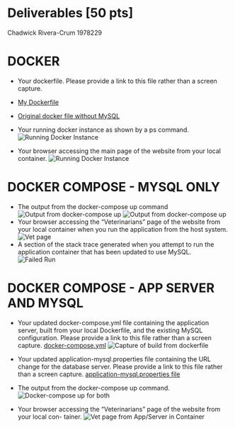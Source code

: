 # Deliverables [50 pts]
Chadwick Rivera-Crum 1978229

# DOCKER
- Your dockerfile. Please provide a link to this file rather than a screen capture.
- [My Dockerfile](Dockerfile) 
- [Original docker file without MySQL](Dockerfile_original)


- Your running docker instance as shown by a ps command.
![Running Docker Instance](images/Docker_ps.png)

- Your browser accessing the main page of the website from your local container.
![Running Docker Instance](images/Spring_running_docker.png)

# DOCKER COMPOSE - MYSQL ONLY
- The output from the docker-compose up command
![Output from docker-compose up](images/docker-compose-up1.png)
![Output from docker-compose up](images/docker-compose-up-2.png)
- Your browser accessing the “Veterinarians” page of the website from your local container when you run the application from the host system.
![Vet page](images/vet-page.png)
- A section of the stack trace generated when you attempt to run the application container that has been updated to use MySQL.
![Failed Run](images/stacktrace.png)

# DOCKER COMPOSE - APP SERVER AND MYSQL
- Your updated docker-compose.yml file containing the application server, built from your local Dockerfile, and the existing MySQL configuration. Please provide a link to this file rather than a screen capture.
[docker-compose.yml](docker-compose.yml)
![Capture of build from dockerfile](images/docker-build-both.png)
- Your updated application-mysql.properties file containing the URL change for the database server. Please provide a link to this file rather than a screen capture.
[application-mysql.properties file](src/main/resources/application-mysql.properties)

- The output from the docker-compose up command.
![Docker-compose up for both](images/docker-compose-both.png)

- Your browser accessing the “Veterinarians” page of the website from your local con- tainer.
![Vet page from App/Server in Container](images/spring-vet-both.png)